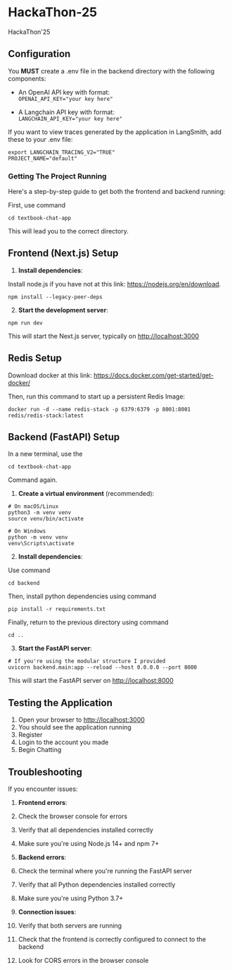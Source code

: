 # HackaThon-25
HackaThon'25

## Configuration 
You **MUST** create a .env file in the backend directory with the following components:
- An OpenAI API key with format:  
  `OPENAI_API_KEY="your key here"`
  
- A Langchain API key with format:  
  `LANGCHAIN_API_KEY="your key here"`

If you want to view traces generated by the application in LangSmith, add these to your .env file:
```
export LANGCHAIN_TRACING_V2="TRUE"
PROJECT_NAME="default"
```

### Getting The Project Running

Here's a step-by-step guide to get both the frontend and backend running:

First, use command

```
cd textbook-chat-app
```

This will lead you to the correct directory.

## Frontend (Next.js) Setup

1. **Install dependencies**:

Install node.js if you have not at this link: https://nodejs.org/en/download.

```shellscript
npm install --legacy-peer-deps
```

2. **Start the development server**:

```shellscript
npm run dev
```

This will start the Next.js server, typically on [http://localhost:3000](http://localhost:3000)


## Redis Setup
Download docker at this link: https://docs.docker.com/get-started/get-docker/

Then, run this command to start up a persistent Redis Image:

```
docker run -d --name redis-stack -p 6379:6379 -p 8001:8001 redis/redis-stack:latest
```

## Backend (FastAPI) Setup
In a new terminal, use the 

```
cd textbook-chat-app
```

Command again.

1. **Create a virtual environment** (recommended):

```shellscript
# On macOS/Linux
python3 -m venv venv
source venv/bin/activate

# On Windows
python -m venv venv
venv\Scripts\activate
```


2. **Install dependencies**:

Use command 
``` 
cd backend
```

Then, install python dependencies using command

```shellscript
pip install -r requirements.txt
```

Finally, return to the previous directory using command
```
cd ..
```

3. **Start the FastAPI server**:

```shellscript
# If you're using the modular structure I provided
uvicorn backend.main:app --reload --host 0.0.0.0 --port 8000
```

This will start the FastAPI server on [http://localhost:8000](http://localhost:8000)



## Testing the Application

1. Open your browser to [http://localhost:3000](http://localhost:3000)
2. You should see the application running
3. Register
4. Login to the account you made
5. Begin Chatting

## Troubleshooting

If you encounter issues:

1. **Frontend errors**:

1. Check the browser console for errors
2. Verify that all dependencies installed correctly
3. Make sure you're using Node.js 14+ and npm 7+



2. **Backend errors**:

1. Check the terminal where you're running the FastAPI server
2. Verify that all Python dependencies installed correctly
3. Make sure you're using Python 3.7+



3. **Connection issues**:

1. Verify that both servers are running
2. Check that the frontend is correctly configured to connect to the backend
3. Look for CORS errors in the browser console


